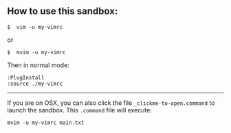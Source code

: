 
## How to use this sandbox:

```
$  vim -u my-vimrc
```
or

```
$  mvim -u my-vimrc
```

Then in normal mode:

```
:PlugInstall
:source ./my-vimrc
```

---



If you are on OSX, you can also click the file `_clickme-to-open.command` to launch the sandbox. This `.command` file will execute:

```
mvim -u my-vimrc main.txt
```

